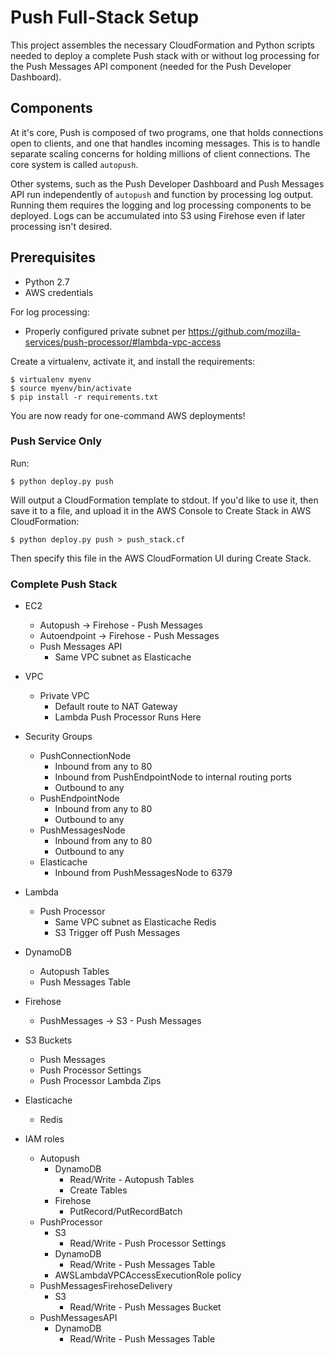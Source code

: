 # Push Full-Stack Setup

This project assembles the necessary CloudFormation and Python scripts
needed to deploy a complete Push stack with or without log processing for the
Push Messages API component (needed for the Push Developer Dashboard).

## Components

At it's core, Push is composed of two programs, one that holds connections open
to clients, and one that handles incoming messages. This is to handle separate
scaling concerns for holding millions of client connections. The core system is
called ``autopush``.

Other systems, such as the Push Developer Dashboard and Push Messages API run
independently of ``autopush`` and function by processing log output. Running
them requires the logging and log processing components to be deployed. Logs
can be accumulated into S3 using Firehose even if later processing isn't
desired.

## Prerequisites

- Python 2.7
- AWS credentials

For log processing:

- Properly configured private subnet per
  https://github.com/mozilla-services/push-processor/#lambda-vpc-access

Create a virtualenv, activate it, and install the requirements:

    $ virtualenv myenv
    $ source myenv/bin/activate
    $ pip install -r requirements.txt

You are now ready for one-command AWS deployments!

### Push Service Only

Run:

    $ python deploy.py push

Will output a CloudFormation template to stdout. If you'd like to use it, then
save it to a file, and upload it in the AWS Console to Create Stack in AWS
CloudFormation:

    $ python deploy.py push > push_stack.cf

Then specify this file in the AWS CloudFormation UI during Create Stack.

### Complete Push Stack

- EC2
    - Autopush                  -> Firehose - Push Messages
    - Autoendpoint              -> Firehose - Push Messages
    - Push Messages API
        - Same VPC subnet as Elasticache

- VPC
    - Private VPC
        - Default route to NAT Gateway
        - Lambda Push Processor Runs Here

- Security Groups
    - PushConnectionNode
        - Inbound from any to 80
        - Inbound from PushEndpointNode to internal routing ports
        - Outbound to any
    - PushEndpointNode
        - Inbound from any to 80
        - Outbound to any
    - PushMessagesNode
        - Inbound from any to 80
        - Outbound to any
    - Elasticache
        - Inbound from PushMessagesNode to 6379

- Lambda
    - Push Processor
        - Same VPC subnet as Elasticache Redis
        - S3 Trigger off Push Messages

- DynamoDB
    - Autopush Tables
    - Push Messages Table

- Firehose
    - PushMessages              -> S3 - Push Messages

- S3 Buckets
    - Push Messages
    - Push Processor Settings
    - Push Processor Lambda Zips

- Elasticache
    - Redis

- IAM roles
    - Autopush
        - DynamoDB
            - Read/Write - Autopush Tables
            - Create Tables
        - Firehose
            - PutRecord/PutRecordBatch
    - PushProcessor
        - S3
            - Read/Write - Push Processor Settings
        - DynamoDB
            - Read/Write - Push Messages Table
        - AWSLambdaVPCAccessExecutionRole policy
    - PushMessagesFirehoseDelivery
        - S3
            - Read/Write - Push Messages Bucket
    - PushMessagesAPI
        - DynamoDB
            - Read/Write - Push Messages Table
